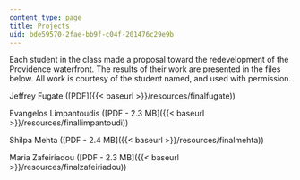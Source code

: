 ```yaml
---
content_type: page
title: Projects
uid: bde59570-2fae-bb9f-c04f-201476c29e9b
---
```


Each student in the class made a proposal toward the redevelopment of the Providence waterfront. The results of their work are presented in the files below. All work is courtesy of the student named, and used with permission.

Jeffrey Fugate ([PDF]({{< baseurl >}}/resources/finalfugate))

Evangelos Limpantoudis ([PDF - 2.3 MB]({{< baseurl >}}/resources/finallimpantoudi))

Shilpa Mehta ([PDF - 2.4 MB]({{< baseurl >}}/resources/finalmehta))

Maria Zafeiriadou ([PDF - 2.3 MB]({{< baseurl >}}/resources/finalzafeiriadou))